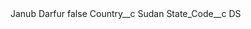 <?xml version="1.0" encoding="UTF-8"?>
<CustomMetadata xmlns="http://soap.sforce.com/2006/04/metadata" xmlns:xsi="http://www.w3.org/2001/XMLSchema-instance" xmlns:xsd="http://www.w3.org/2001/XMLSchema">
    <label>Janub Darfur</label>
    <protected>false</protected>
    <values>
        <field>Country__c</field>
        <value xsi:type="xsd:string">Sudan</value>
    </values>
    <values>
        <field>State_Code__c</field>
        <value xsi:type="xsd:string">DS</value>
    </values>
</CustomMetadata>
